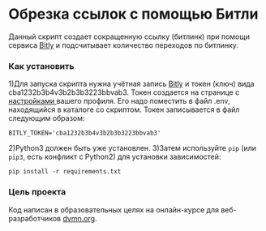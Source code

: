 # Обрезка ссылок с помощью Битли

Данный скрипт создает сокращенную ссылку (битлинк) при помощи сервиса [Bitly](https://bitly.com) и подсчитывает количество переходов по битлинку.

### Как установить

1)Для запуска скрипта нужна учётная запись [Bitly](https://bitly.com) и токен (ключ) вида cba1232b3b4v3b2b3b3223bbvab3. 
Токен создается на странице с [настройками ](https://app.bitly.com/settings/api/) вашего профиля.
Его надо поместить в файл .env, находящийся в каталоге со скриптом. Токен записывается в файл следующим образом:

```
BITLY_TOKEN='cba1232b3b4v3b2b3b3223bbvab3'
```

2)Python3 должен быть уже установлен. 
3)Затем используйте `pip` (или `pip3`, есть конфликт с Python2) для установки зависимостей:
```
pip install -r requirements.txt
```

### Цель проекта

Код написан в образовательных целях на онлайн-курсе для веб-разработчиков [dvmn.org](https://dvmn.org/).